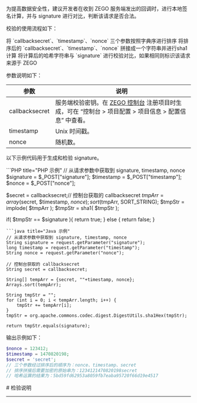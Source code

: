 为提高数据安全性，建议开发者在收到 ZEGO 服务端发出的回调时，进行本地签名计算，并与 signature 进行对比，判断该请求是否合法。

校验的使用流程如下：

<Steps>
<Step title="对参数进行排序">
将 `callbacksecret`、`timestamp`、`nonce` 三个参数按照字典序进行排序
</Step>
<Step title="计算 SHA1">
将排序后的 `callbacksecret`、`timestamp`、`nonce` 拼接成一个字符串并进行sha1计算
</Step>
<Step title="校验 signature">
将计算后的哈希字符串与 `signature` 进行校验对比，如果相同则标识该请求来源于 ZEGO
</Step>
</Steps>

参数说明如下：

| 参数 | 说明  |
|---- | ------ | 
| callbacksecret  | 服务端校验密钥。在 [ZEGO 控制台](https://console.zego.im/) 注册项目时生成，可在 “控制台 > 项目配置 > 项目信息 > 配置信息” 中查看。 | 
| timestamp| Unix 时间戳。|
| nonce | 随机数。|

<Accordion title="使用示例" defaultOpen="false">

以下示例代码用于生成和检验 signature。

<CodeGroup> 
```PHP title="PHP 示例"
// 从请求参数中获取到 signature, timestamp, nonce
$signature = $_POST["signature"];
$timestamp = $_POST["timestamp"];
$nonce = $_POST["nonce"];

$secret = callbacksecret;// 控制台获取的 callbacksecret
$tmpArr = array($secret, $timestamp, $nonce);
sort($tmpArr, SORT_STRING);
$tmpStr = implode( $tmpArr );
$tmpStr = sha1( $tmpStr );

if( $tmpStr == $signature ){
    return true;
} else {
    return false;
}
```
```java title="Java 示例"
// 从请求参数中获取到 signature, timestamp, nonce
String signature = request.getParameter("signature");
long timestamp = request.getParameter("timestamp");
String nonce = request.getParameter("nonce");

// 控制台获取的 callbacksecret
String secret = callbacksecret;

String[] tempArr = {secret, ""+timestamp, nonce};
Arrays.sort(tempArr);
        
String tmpStr = "";
for (int i = 0; i < tempArr.length; i++) {
    tmpStr += tempArr[i];
}
tmpStr = org.apache.commons.codec.digest.DigestUtils.sha1Hex(tmpStr);

return tmpStr.equals(signature);
```

</CodeGroup>

输出示例如下：

```PHP title="PHP 示例"
$nonce = 123412;
$timestamp = 1470820198;
$secret = 'secret';
// 三个参数经过排序后的顺序为：nonce、timestamp、secret
// 排序拼接后需要加密的原始串为：1234121470820198secret
// 哈希运算的结果为：5bd59fd62953a8059fb7eaba95720f66d19e4517
```

</Accordion>
# 检验说明

---

<Content />